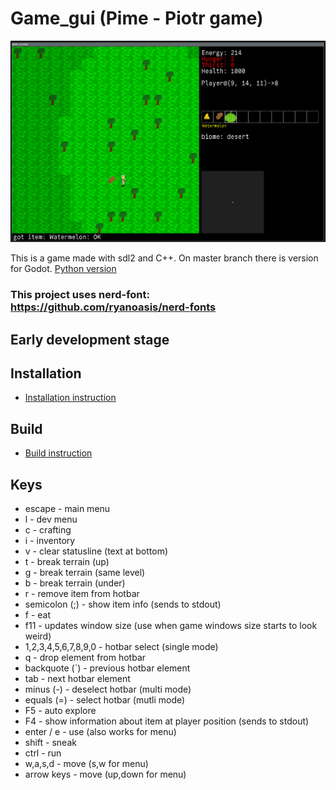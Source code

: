 # Game\_gui (Pime - Piotr game)

![SDL version](game-gui-sdl.png)

This is a game made with sdl2 and C++. On master branch there is version for Godot. [Python version](https://github.com/Hanuko33/pime_python)

### This project uses nerd-font: https://github.com/ryanoasis/nerd-fonts

## Early development stage

## Installation

* [Installation instruction](install.md)

## Build

* [Build instruction](build.md)

## Keys

* escape - main menu
* l - dev menu
* c - crafting
* i - inventory
* v - clear statusline (text at bottom)
* t - break terrain (up)
* g - break terrain (same level)
* b - break terrain (under)
* r - remove item from hotbar
* semicolon (;) - show item info (sends to stdout)
* f - eat
* f11 - updates window size (use when game windows size starts to look weird)
* 1,2,3,4,5,6,7,8,9,0 - hotbar select (single mode)
* q - drop element from hotbar
* backquote (`) - previous hotbar element
* tab - next hotbar element
* minus (-) - deselect hotbar (multi mode)
* equals (=) - select hotbar (mutli mode)
* F5 - auto explore
* F4 - show information about item at player position (sends to stdout)
* enter / e - use (also works for menu)
* shift - sneak
* ctrl - run
* w,a,s,d - move (s,w for menu)
* arrow keys - move (up,down for menu)


